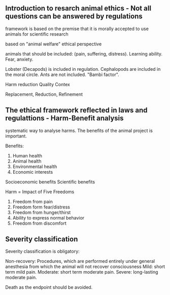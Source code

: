 ## Introduction to resarch animal ethics - Not all questions can be answered by regulations

framework is based on the premise that it is morally accepted to use animals for scientific research

based on "animal welfare" ethical perspective

animals that should be included: (pain, suffering, distress). Learning ability. Fear, anxiety.

Lobster (Decapods) is included in regulation. Cephalopods are included in the moral circle. Ants are not included. "Bambi factor".

Harm reduction
Quality
Contex

Replacement, Reduction, Refinement

## The ethical framework reflected in laws and regulattions - Harm-Benefit analysis

systematic way to analyse harms.
The benefits of the animal project is important.

Benefits:

1. Human health
2. Animal health
3. Environmental health
4. Economic interests

Socioeconomic benefits
Scientific benefits

Harm = Impact of Five Freedoms

1. Freedom from pain
2. Freedom form fear/distress
3. Freedom from hunger/thirst
4. Ability to express normal behavior
5. Freedom from discomfort

## Severity classification

Severity classification is obligatory:

Non-recovery: Procedures, which are performed entirely under general anesthesia from which the animal will not recover consciousness
Mild: short term mild pain.
Moderate: short term moderate pain.
Severe: long-lasting moderate pain.

Death as the endpoint should be avoided.
